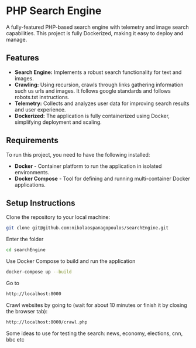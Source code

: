 # PHP Search Engine

A fully-featured PHP-based search engine with telemetry and image search capabilities. This project is fully Dockerized, making it easy to deploy and manage.

## Features

- **Search Engine:** Implements a robust search functionality for text and images.
- **Crawling:** Using recursion, crawls through links gathering information such us urls and images. It follows google standards and follows robots.txt instructions.
- **Telemetry:** Collects and analyzes user data for improving search results and user experience.
- **Dockerized:** The application is fully containerized using Docker, simplifying deployment and scaling.

## Requirements

To run this project, you need to have the following installed:

- **Docker** - Container platform to run the application in isolated environments.
- **Docker Compose** - Tool for defining and running multi-container Docker applications.

## Setup Instructions

Clone the repository to your local machine:

```bash
git clone git@github.com:nikolaospanagopoulos/searchEngine.git
```

Enter the folder

```bash
cd searchEngine
```

Use Docker Compose to build and run the application

```bash
docker-compose up --build
```

Go to

```bash
http://localhost:8000
```

Crawl websites by going to (wait for about 10 minutes or finish it by closing the browser tab):

```bash
http://localhost:8000/crawl.php
```

Some ideas to use for testing the search:
news, economy, elections, cnn, bbc etc
